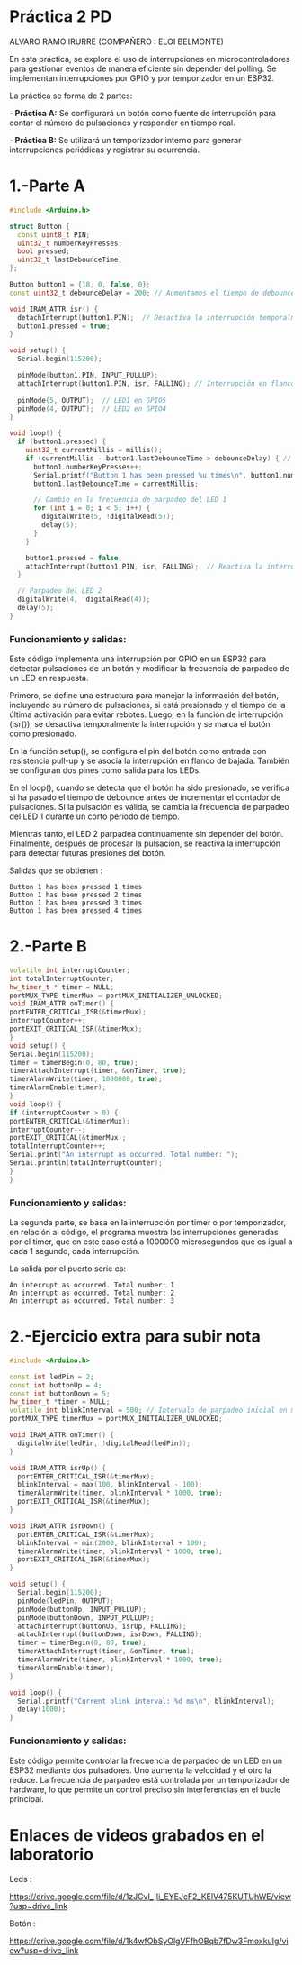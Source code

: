 # Práctica 2 PD
ALVARO RAMO IRURRE (COMPAÑERO : ELOI BELMONTE)

En esta práctica, se explora el uso de interrupciones en microcontroladores para gestionar eventos de manera eficiente sin depender del polling. Se implementan interrupciones por GPIO y por temporizador en un ESP32.

La práctica se forma de 2 partes:

**- Práctica A:**
Se configurará un botón como fuente de interrupción para contar el número de pulsaciones y responder en tiempo real.

**- Práctica B:**
Se utilizará un temporizador interno para generar interrupciones periódicas y registrar su ocurrencia.

# 1.-Parte A

```c++
#include <Arduino.h>

struct Button {
  const uint8_t PIN;
  uint32_t numberKeyPresses;
  bool pressed;
  uint32_t lastDebounceTime;
};

Button button1 = {18, 0, false, 0};
const uint32_t debounceDelay = 200; // Aumentamos el tiempo de debounce

void IRAM_ATTR isr() { 
  detachInterrupt(button1.PIN);  // Desactiva la interrupción temporalmente
  button1.pressed = true;
}

void setup() { 
  Serial.begin(115200); 

  pinMode(button1.PIN, INPUT_PULLUP);
  attachInterrupt(button1.PIN, isr, FALLING); // Interrupción en flanco de bajada
  
  pinMode(5, OUTPUT);  // LED1 en GPIO5
  pinMode(4, OUTPUT);  // LED2 en GPIO4
} 

void loop() { 
  if (button1.pressed) { 
    uint32_t currentMillis = millis();
    if (currentMillis - button1.lastDebounceTime > debounceDelay) { // Verifica debounce
      button1.numberKeyPresses++;
      Serial.printf("Button 1 has been pressed %u times\n", button1.numberKeyPresses);
      button1.lastDebounceTime = currentMillis;

      // Cambio en la frecuencia de parpadeo del LED 1
      for (int i = 0; i < 5; i++) {
        digitalWrite(5, !digitalRead(5));
        delay(5);
      }
    }

    button1.pressed = false;
    attachInterrupt(button1.PIN, isr, FALLING);  // Reactiva la interrupción
  } 

  // Parpadeo del LED 2
  digitalWrite(4, !digitalRead(4));  
  delay(5);  
}
```
### Funcionamiento y salidas:

Este código implementa una interrupción por GPIO en un ESP32 para detectar pulsaciones de un botón y modificar la frecuencia de parpadeo de un LED en respuesta.

Primero, se define una estructura para manejar la información del botón, incluyendo su número de pulsaciones, si está presionado y el tiempo de la última activación para evitar rebotes. Luego, en la función de interrupción (isr()), se desactiva temporalmente la interrupción y se marca el botón como presionado.

En la función setup(), se configura el pin del botón como entrada con resistencia pull-up y se asocia la interrupción en flanco de bajada. También se configuran dos pines como salida para los LEDs.

En el loop(), cuando se detecta que el botón ha sido presionado, se verifica si ha pasado el tiempo de debounce antes de incrementar el contador de pulsaciones. Si la pulsación es válida, se cambia la frecuencia de parpadeo del LED 1 durante un corto período de tiempo.

Mientras tanto, el LED 2 parpadea continuamente sin depender del botón. Finalmente, después de procesar la pulsación, se reactiva la interrupción para detectar futuras presiones del botón.

Salidas que se obtienen : 
````
Button 1 has been pressed 1 times
Button 1 has been pressed 2 times
Button 1 has been pressed 3 times
Button 1 has been pressed 4 times
````

# 2.-Parte B

```c++
volatile int interruptCounter;
int totalInterruptCounter;
hw_timer_t * timer = NULL;
portMUX_TYPE timerMux = portMUX_INITIALIZER_UNLOCKED;
void IRAM_ATTR onTimer() {
portENTER_CRITICAL_ISR(&timerMux);
interruptCounter++;
portEXIT_CRITICAL_ISR(&timerMux);
}
void setup() {
Serial.begin(115200);
timer = timerBegin(0, 80, true);
timerAttachInterrupt(timer, &onTimer, true);
timerAlarmWrite(timer, 1000000, true);
timerAlarmEnable(timer);
}
void loop() {
if (interruptCounter > 0) {
portENTER_CRITICAL(&timerMux);
interruptCounter--;
portEXIT_CRITICAL(&timerMux);
totalInterruptCounter++;
Serial.print("An interrupt as occurred. Total number: ");
Serial.println(totalInterruptCounter);
}
}
```
### Funcionamiento y salidas:

La segunda parte, se basa en la interrupción por timer o por temporizador, en relación al código, el programa muestra las interrupciones generadas por el timer, que en este caso está a 1000000 microsegundos que es igual a cada 1 segundo, cada interrupción.

La salida por el puerto serie es: 
```
An interrupt as occurred. Total number: 1
An interrupt as occurred. Total number: 2
An interrupt as occurred. Total number: 3
```

# 2.-Ejercicio extra para subir nota

```c++
#include <Arduino.h>

const int ledPin = 2;
const int buttonUp = 4;
const int buttonDown = 5;
hw_timer_t *timer = NULL;
volatile int blinkInterval = 500; // Intervalo de parpadeo inicial en ms
portMUX_TYPE timerMux = portMUX_INITIALIZER_UNLOCKED;

void IRAM_ATTR onTimer() {
  digitalWrite(ledPin, !digitalRead(ledPin));
}

void IRAM_ATTR isrUp() {
  portENTER_CRITICAL_ISR(&timerMux);
  blinkInterval = max(100, blinkInterval - 100);
  timerAlarmWrite(timer, blinkInterval * 1000, true);
  portEXIT_CRITICAL_ISR(&timerMux);
}

void IRAM_ATTR isrDown() {
  portENTER_CRITICAL_ISR(&timerMux);
  blinkInterval = min(2000, blinkInterval + 100);
  timerAlarmWrite(timer, blinkInterval * 1000, true);
  portEXIT_CRITICAL_ISR(&timerMux);
}

void setup() {
  Serial.begin(115200);
  pinMode(ledPin, OUTPUT);
  pinMode(buttonUp, INPUT_PULLUP);
  pinMode(buttonDown, INPUT_PULLUP);
  attachInterrupt(buttonUp, isrUp, FALLING);
  attachInterrupt(buttonDown, isrDown, FALLING);
  timer = timerBegin(0, 80, true);
  timerAttachInterrupt(timer, &onTimer, true);
  timerAlarmWrite(timer, blinkInterval * 1000, true);
  timerAlarmEnable(timer);
}

void loop() {
  Serial.printf("Current blink interval: %d ms\n", blinkInterval);
  delay(1000);
}
```
### Funcionamiento y salidas:

Este código permite controlar la frecuencia de parpadeo de un LED en un ESP32 mediante dos pulsadores. Uno aumenta la velocidad y el otro la reduce. La frecuencia de parpadeo está controlada por un temporizador de hardware, lo que permite un control preciso sin interferencias en el bucle principal.

# Enlaces de videos grabados en el laboratorio

Leds : 

https://drive.google.com/file/d/1zJCvI_jIi_EYEJcF2_KElV475KUTUhWE/view?usp=drive_link

Botón : 

https://drive.google.com/file/d/1k4wfObSyOlgVFfhOBqb7fDw3FmoxkuIg/view?usp=drive_link

